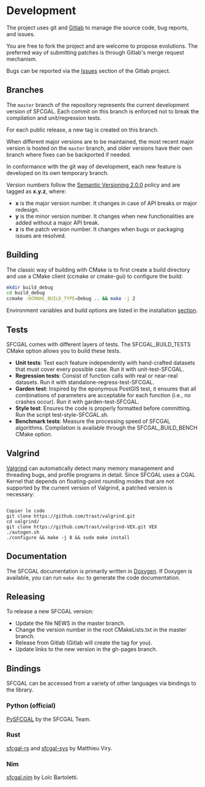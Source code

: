 # Development

The project uses git and [Gitlab](https://www.gitlab.com) to manage the source code, bug reports, and issues.

You are free to fork the project and are welcome to propose evolutions. The preferred way of submitting patches is through Gitlab's merge request mechanism.

Bugs can be reported via the [Issues](https://gitlab.com/sfcgal/SFCGAL/issues) section of the Gitlab project.

## Branches

The `master` branch of the repository represents the current development version of SFCGAL. Each commit on this branch is enforced not to break the compilation and unit/regression tests.

For each public release, a new tag is created on this branch.

When different major versions are to be maintained, the most recent major version is hosted on the `master` branch, and older versions have their own branch where fixes can be backported if needed.

In conformance with the git way of development, each new feature is developed on its own temporary branch.

Version numbers follow the [Semantic Versioning 2.0.0](http://semver.org) policy and are tagged as **x.y.z**, where:

- **x** is the major version number. It changes in case of API breaks or major redesign.
- **y** is the minor version number. It changes when new functionalities are added without a major API break.
- **z** is the patch version number. It changes when bugs or packaging issues are resolved.

## Building

The classic way of building with CMake is to first create a build directory and use a CMake client (ccmake or cmake-gui) to configure the build:

```bash
mkdir build_debug
cd build_debug
ccmake -DCMAKE_BUILD_TYPE=Debug .. && make -j 2
```

Environment variables and build options are listed in the installation [section](./installation.md).

## Tests

SFCGAL comes with different layers of tests. The SFCGAL_BUILD_TESTS CMake option allows you to build these tests.

- **Unit tests**: Test each feature independently with hand-crafted datasets that must cover every possible case. Run it with unit-test-SFCGAL.
- **Regression tests**: Consist of function calls with real or near-real datasets. Run it with standalone-regress-test-SFCGAL.
- **Garden test**: Inspired by the eponymous PostGIS test, it ensures that all combinations of parameters are acceptable for each function (i.e., no crashes occur). Run it with garden-test-SFCGAL.
- **Style test**: Ensures the code is properly formatted before committing. Run the script test-style-SFCGAL.sh.
- **Benchmark tests**: Measure the processing speed of SFCGAL algorithms. Compilation is available through the SFCGAL_BUILD_BENCH CMake option.

## Valgrind

[Valgrind](https://valgrind.org/) can automatically detect many memory management and threading bugs, and profile programs in detail. Since SFCGAL uses a CGAL Kernel that depends on floating-point rounding modes that are not supported by the current version of Valgrind, a patched version is necessary:

```

Copier le code
git clone https://github.com/trast/valgrind.git
cd valgrind/
git clone https://github.com/trast/valgrind-VEX.git VEX
./autogen.sh
./configure && make -j 8 && sudo make install
```

## Documentation

The SFCGAL documentation is primarily written in [Doxygen](https://www.doxygen.nl/). If Doxygen is available, you can run `make doc` to generate the code documentation.

## Releasing

To release a new SFCGAL version:

- Update the file NEWS in the master branch.
- Change the version number in the root CMakeLists.txt in the master branch.
- Release from Gitlab (Gitlab will create the tag for you).
- Update links to the new version in the gh-pages branch.

## Bindings

SFCGAL can be accessed from a variety of other languages via bindings to the library.

### Python (official)

[PySFCGAL](https://gitlab.com/sfcgal/pysfcgal) by the SFCGAL Team.

### Rust

[sfcgal-rs](https://github.com/mthh/sfcgal-rs) and [sfcgal-sys](https://github.com/mthh/sfcgal-sys) by Matthieu Viry.

### Nim

[sfcgal.nim](https://gitlab.com/lbartoletti/sfcgal.nim) by Loïc Bartoletti.
